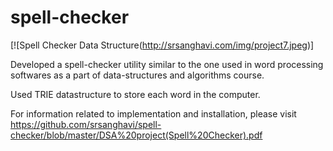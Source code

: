 spell-checker
=============

[![Spell Checker Data Structure(http://srsanghavi.com/img/project7.jpeg)]

Developed a spell-checker utility similar to the one used in word processing softwares as a part of data-structures and algorithms course. 

Used TRIE datastructure to store each word in the computer.

For information related to implementation and installation, please visit https://github.com/srsanghavi/spell-checker/blob/master/DSA%20project(Spell%20Checker).pdf 
